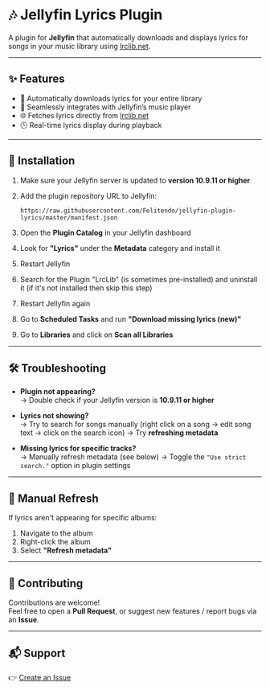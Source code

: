 # 🎶 Jellyfin Lyrics Plugin

A plugin for **Jellyfin** that automatically downloads and displays lyrics for songs in your music library using [lrclib.net](https://lrclib.net).

---

## ✨ Features

- 🔄 Automatically downloads lyrics for your entire library  
- 🎼 Seamlessly integrates with Jellyfin’s music player  
- 🌐 Fetches lyrics directly from [lrclib.net](https://lrclib.net)  
- 🕒 Real-time lyrics display during playback  

---

## 🚀 Installation

1. Make sure your Jellyfin server is updated to **version 10.9.11 or higher**
2. Add the plugin repository URL to Jellyfin:
   
       https://raw.githubusercontent.com/Felitendo/jellyfin-plugin-lyrics/master/manifest.json
4. Open the **Plugin Catalog** in your Jellyfin dashboard  
5. Look for **"Lyrics"** under the **Metadata** category and install it
6. Restart Jellyfin
7. Search for the Plugin "LrcLib" (is sometimes pre-installed) and uninstall it (if it's not installed then skip this step)
8. Restart Jellyfin again
9. Go to **Scheduled Tasks** and run **"Download missing lyrics (new)"**
10. Go to **Libraries** and click on **Scan all Libraries**

---

## 🛠️ Troubleshooting

- **Plugin not appearing?**  
  → Double check if your Jellyfin version is **10.9.11 or higher**

- **Lyrics not showing?**  
  → Try to search for songs manually (right click on a song -> edit song text -> click on the search icon)
  → Try **refreshing metadata**

- **Missing lyrics for specific tracks?**  
  → Manually refresh metadata (see below)
  → Toggle the `"Use strict search."` option in plugin settings

---

## 🔄 Manual Refresh

If lyrics aren't appearing for specific albums:

1. Navigate to the album  
2. Right-click the album  
3. Select **"Refresh metadata"**

---

## 🤝 Contributing

Contributions are welcome!  
Feel free to open a **Pull Request**, or suggest new features / report bugs via an **Issue**.

---

## 📬 Support

👉 [Create an Issue](https://github.com/Felitendo/jellyfin-plugin-lyrics/issues)
